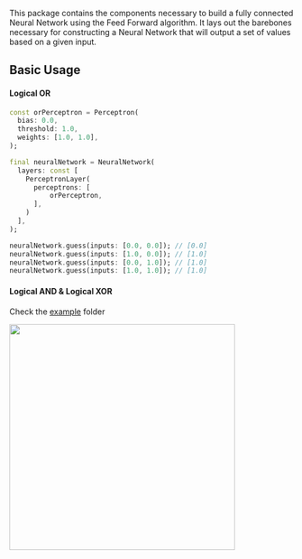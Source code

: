 This package contains the components necessary to build a fully connected Neural Network using the Feed Forward algorithm. It lays out the barebones necessary for constructing a Neural Network that will output a set of values based on a given input.

## Basic Usage
#### Logical OR
```dart
const orPerceptron = Perceptron(
  bias: 0.0,
  threshold: 1.0,
  weights: [1.0, 1.0],
);

final neuralNetwork = NeuralNetwork(
  layers: const [
    PerceptronLayer(
      perceptrons: [
          orPerceptron,
      ],
    )
  ],
);

neuralNetwork.guess(inputs: [0.0, 0.0]); // [0.0]
neuralNetwork.guess(inputs: [1.0, 0.0]); // [1.0]
neuralNetwork.guess(inputs: [0.0, 1.0]); // [1.0]
neuralNetwork.guess(inputs: [1.0, 1.0]); // [1.0]
```

#### Logical AND & Logical XOR
Check the [example](https://github.com/dancout/nerual_network_skeleton/tree/main/example) folder

<img src="https://github.com/dancout/neural_network_skeleton/assets/5490028/7e4d06f2-1ec3-44c0-a7a4-4a866d0c3519" width="400">